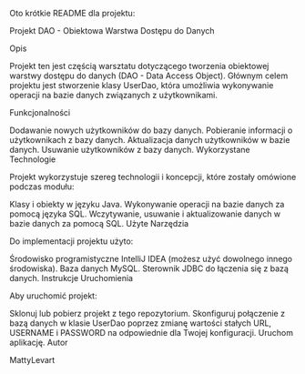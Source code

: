 
Oto krótkie README dla projektu:

Projekt DAO - Obiektowa Warstwa Dostępu do Danych

Opis

Projekt ten jest częścią warsztatu dotyczącego tworzenia obiektowej warstwy dostępu do danych (DAO - Data Access Object). Głównym celem projektu jest stworzenie klasy UserDao, która umożliwia wykonywanie operacji na bazie danych związanych z użytkownikami.

Funkcjonalności

Dodawanie nowych użytkowników do bazy danych.
Pobieranie informacji o użytkownikach z bazy danych.
Aktualizacja danych użytkowników w bazie danych.
Usuwanie użytkowników z bazy danych.
Wykorzystane Technologie

Projekt wykorzystuje szereg technologii i koncepcji, które zostały omówione podczas modułu:

Klasy i obiekty w języku Java.
Wykonywanie operacji na bazie danych za pomocą języka SQL.
Wczytywanie, usuwanie i aktualizowanie danych w bazie danych za pomocą SQL.
Użyte Narzędzia

Do implementacji projektu użyto:

Środowisko programistyczne IntelliJ IDEA (możesz użyć dowolnego innego środowiska).
Baza danych MySQL.
Sterownik JDBC do łączenia się z bazą danych.
Instrukcje Uruchomienia

Aby uruchomić projekt:

Sklonuj lub pobierz projekt z tego repozytorium.
Skonfiguruj połączenie z bazą danych w klasie UserDao poprzez zmianę wartości stałych URL, USERNAME i PASSWORD na odpowiednie dla Twojej konfiguracji.
Uruchom aplikację.
Autor

MattyLevart